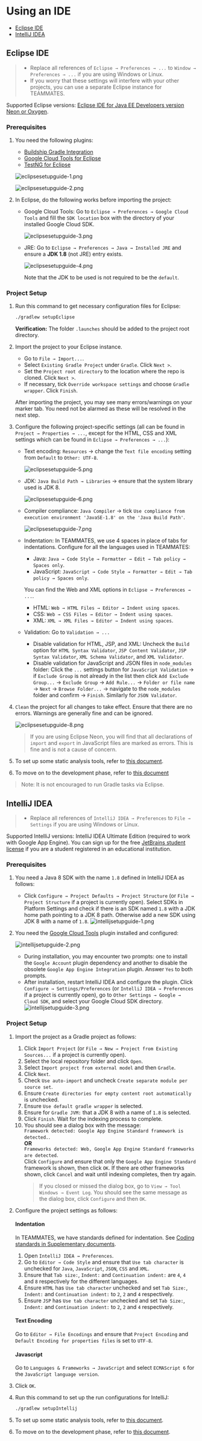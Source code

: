 # Using an IDE

- [Eclipse IDE](#eclipse-ide)
- [IntelliJ IDEA](#intellij-idea)

## Eclipse IDE

> - Replace all references of `Eclipse → Preferences → ...` to `Window → Preferences → ...` if you are using Windows or Linux.
> - If you worry that these settings will interfere with your other projects, you can use a separate Eclipse instance for TEAMMATES.

Supported Eclipse versions: [Eclipse IDE for Java EE Developers version Neon or Oxygen](http://www.eclipse.org/downloads/).

### Prerequisites

1. You need the following plugins:
   * [Buildship Gradle Integration](https://marketplace.eclipse.org/content/buildship-gradle-integration)
   * [Google Cloud Tools for Eclipse](http://marketplace.eclipse.org/content/google-cloud-tools-eclipse)
   * [TestNG for Eclipse](https://marketplace.eclipse.org/content/testng-eclipse)

   ![eclipsesetupguide-1.png](images/eclipsesetupguide-1.png)

   ![eclipsesetupguide-2.png](images/eclipsesetupguide-2.png)

1. In Eclipse, do the following works before importing the project:
   * Google Cloud Tools: Go to `Eclipse → Preferences → Google Cloud Tools` and fill the `SDK location` box with the directory of your installed Google Cloud SDK.

     ![eclipsesetupguide-3.png](images/eclipsesetupguide-3.png)

   * JRE: Go to `Eclipse → Preferences → Java → Installed JRE` and ensure a **JDK 1.8** (not JRE) entry exists.

     ![eclipsesetupguide-4.png](images/eclipsesetupguide-4.png)

     Note that the JDK to be used is not required to be the `default`.

### Project Setup

1. Run this command to get necessary configuration files for Eclipse:

   ```sh
   ./gradlew setupEclipse
   ```

   **Verification:** The folder `.launches` should be added to the project root directory.

1. Import the project to your Eclipse instance.
   * Go to `File → Import...`.
   * Select `Existing Gradle Project` under `Gradle`. Click `Next >`.
   * Set the `Project root directory` to the location where the repo is cloned. Click `Next >`.
   * If necessary, tick `Override workspace settings` and choose `Gradle wrapper`. Click `Finish`.

   After importing the project, you may see many errors/warnings on your marker tab.
   You need not be alarmed as these will be resolved in the next step.

1. Configure the following project-specific settings (all can be found in `Project → Properties → ...`, except for the HTML, CSS and XML settings which can be found in `Eclipse → Preferences → ...`):
   * Text encoding: `Resources` → change the `Text file encoding` setting from `Default` to `Other: UTF-8`.

     ![eclipsesetupguide-5.png](images/eclipsesetupguide-5.png)

   * JDK: `Java Build Path → Libraries` → ensure that the system library used is JDK 8.

     ![eclipsesetupguide-6.png](images/eclipsesetupguide-6.png)

   * Compiler compliance: `Java Compiler` → tick `Use compliance from execution environment 'JavaSE-1.8' on the 'Java Build Path'`.

     ![eclipsesetupguide-7.png](images/eclipsesetupguide-7.png)

   * Indentation: In TEAMMATES, we use 4 spaces in place of tabs for indentations.
     Configure for all the languages used in TEAMMATES:
     * Java: `Java → Code Style → Formatter → Edit → Tab policy → Spaces only`.
     * JavaScript: `JavaScript → Code Style → Formatter → Edit → Tab policy → Spaces only`.
     
     You can find the Web and XML options in `Eclipse → Preferences → ...`.
     * HTML: `Web → HTML Files → Editor → Indent using spaces`.
     * CSS: `Web → CSS Files → Editor → Indent using spaces`.
     * XML: `XML → XML Files → Editor → Indent using spaces`.
   * Validation: Go to `Validation → ...`
     * Disable validation for HTML, JSP, and XML: Uncheck the `Build` option for `HTML Syntax Validator`, `JSP Content Validator`, `JSP Syntax Validator`, `XML Schema Validator`, and `XML Validator`.
     * Disable validation for JavaScript and JSON files in `node_modules` folder: Click the `...` settings button for `JavaScript Validation` → if `Exclude Group` is not already in the list then click `Add Exclude Group...` → `Exclude Group` → `Add Rule...` → `Folder or file name` → `Next` → `Browse Folder...` → navigate to the `node_modules` folder and confirm → `Finish`. Similarly for `JSON Validator`.

1. `Clean` the project for all changes to take effect. Ensure that there are no errors. Warnings are generally fine and can be ignored.

   ![eclipsesetupguide-8.png](images/eclipsesetupguide-8.png)

   > If you are using Eclipse Neon, you will find that all declarations of `import` and `export` in JavaScript files are marked as errors. This is fine and is not a cause of concern.

1. To set up some static analysis tools, refer to [this document](static-analysis.md).

1. To move on to the development phase, refer to [this document](development.md)

> Note: It is not encouraged to run Gradle tasks via Eclipse.

## IntelliJ IDEA

> - Replace all references of `IntelliJ IDEA → Preferences` to `File → Settings` if you are using Windows or Linux.

Supported IntelliJ versions: IntelliJ IDEA Ultimate Edition (required to work with Google App Engine).
You can sign up for the free [JetBrains student license](https://www.jetbrains.com/student/) if you are a student registered in an educational institution.

### Prerequisites

1. You need a Java 8 SDK with the name `1.8` defined in IntelliJ IDEA as follows:

   * Click `Configure → Project Defaults → Project Structure` (or `File → Project Structure` if a project is currently open).
     Select SDKs in Platform Settings and check if there is an SDK named `1.8` with a JDK home path pointing to a JDK 8 path.
     Otherwise add a new SDK using JDK 8 with a name of `1.8`.
     ![intellijsetupguide-1.png](images/intellijsetupguide-1.png)

1. You need the [Google Cloud Tools](https://cloud.google.com/tools/intellij/docs/quickstart-IDEA#install) plugin installed and configured:

   ![intellijsetupguide-2.png](images/intellijsetupguide-2.png)
   * During installation, you may encounter two prompts: one to install the `Google Account` plugin dependency and
     another to disable the obsolete `Google App Engine Integration` plugin. Answer `Yes` to both prompts.
   * After installation, restart IntelliJ IDEA and configure the plugin.
     Click `Configure → Settings/Preferences` (or `IntelliJ IDEA → Preferences` if a project is currently open),
     go to `Other Settings → Google → Cloud SDK`, and select your Google Cloud SDK directory.
     ![intellijsetupguide-3.png](images/intellijsetupguide-3.png)

### Project Setup

1. Import the project as a Gradle project as follows:
   1. Click `Import Project` (or `File → New → Project from Existing Sources...` if a project is currently open).
   1. Select the local repository folder and click `Open`.
   1. Select `Import project from external model` and then `Gradle`.
   1. Click `Next`.
   1. Check `Use auto-import` and uncheck `Create separate module per source set`.
   1. Ensure `Create directories for empty content root automatically` is unchecked.
   1. Ensure `Use default gradle wrapper` is selected.
   1. Ensure for `Gradle JVM:` that a JDK 8 with a name of `1.8` is selected.
   1. Click `Finish`. Wait for the indexing process to complete.
   1. You should see a dialog box with the message:\
      `Framework detected: Google App Engine Standard framework is detected.`.\
      **OR**\
      `Frameworks detected: Web, Google App Engine Standard frameworks are detected`.\
      Click `Configure` and ensure that only the `Google App Engine Standard` framework is shown, then click `OK`.
      If there are other frameworks shown, click `Cancel` and wait until indexing completes, then try again.
      > If you closed or missed the dialog box, go to `View → Tool Windows → Event Log`.
        You should see the same message as the dialog box, click `Configure` and then `OK`.

1. Configure the project settings as follows:

   #### Indentation
   In TEAMMATES, we have standards defined for indentation.
   See [Coding standards in Supplementary documents](README.md#supplementary-documents).
   1. Open `IntelliJ IDEA → Preferences`.
   1. Go to `Editor → Code Style` and ensure that `Use tab character` is unchecked for `Java`, `JavaScript`, `JSON`, `CSS` and `XML`.
   1. Ensure that `Tab size:`, `Indent:` and `Continuation indent:` are `4`, `4` and `8` respectively for the different languages.
   1. Ensure `HTML` has `Use tab character` unchecked and set `Tab Size:`, `Indent:` and `Continuation indent:` to `2`, `2` and `4` respectively.
   1. Ensure `JSP` has `Use tab character` unchecked and set `Tab Size:`, `Indent:` and `Continuation indent:` to `2`, `2` and `4` respectively.

   #### Text Encoding
   Go to `Editor → File Encodings` and ensure that `Project Encoding` and `Default Encoding for properties files` is set to `UTF-8`.

   #### Javascript
   Go to `Languages & Frameworks → JavaScript` and select `ECMAScript 6` for the `JavaScript language version`.

1. Click `OK`.

1. Run this command to set up the run configurations for IntelliJ:

   ```sh
   ./gradlew setupIntellij
   ```

1. To set up some static analysis tools, refer to [this document](static-analysis.md).

1. To move on to the development phase, refer to [this document](development.md).
